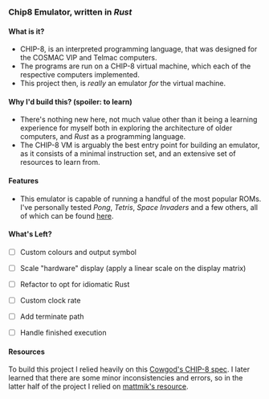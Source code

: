### Chip8 Emulator, written in _Rust_

#### What is it?
- CHIP-8, is an interpreted programming language, that was designed for the COSMAC VIP and Telmac computers.
- The programs are run on a CHIP-8 virtual machine, which each of the respective computers implemented. 
- This project then, is _really_ an emulator _for_ the virtual machine.

#### Why I'd build this? (spoiler: to learn)
- There's nothing new here, not much value other than it being a learning experience for myself both in exploring the architecture of older computers, and _Rust_ as a programming language.
- The CHIP-8 VM is arguably the best entry point for building an emulator, as it consists of a minimal instruction set, and an extensive set of resources to learn from.

#### Features
- This emulator is capable of running a handful of the most popular ROMs. I've personally tested _Pong_, _Tetris_, _Space Invaders_ and a few others, all of which can be found [here](https://github.com/dmatlack/chip8/tree/master/roms).

#### What's Left?
- [ ] Custom colours and output symbol
- [ ] Scale "hardware" display (apply a linear scale on the display matrix)
- [ ] Refactor to opt for idiomatic Rust
- [ ] Custom clock rate
- [ ] Add terminate path
- [ ] Handle finished execution


#### Resources
To build this project I relied heavily on this [Cowgod's CHIP-8 spec](http://devernay.free.fr/hacks/chip8/C8TECH10.HTM#8xy6). I later learned that there are some minor inconsistencies and errors, so in the latter half of the project I relied on [mattmik's resource](http://mattmik.com/files/chip8/mastering/chip8.html).
